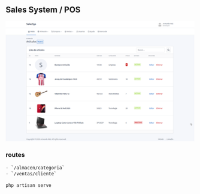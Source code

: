 
## Sales System / POS 

![demo-categorias-view]( ss-categorias.png )

### routes
    - `/almacen/categoria`
    - `/ventas/cliente`   

`php artisan serve` 
